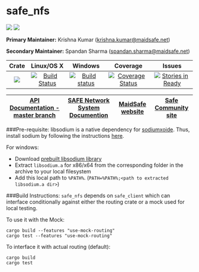# safe_nfs

[![](https://img.shields.io/badge/Project%20SAFE-Approved-green.svg)](http://maidsafe.net/applications) [![](https://img.shields.io/badge/License-GPL3-green.svg)](https://github.com/maidsafe/safe_nfs/blob/master/COPYING)

**Primary Maintainer:**     Krishna Kumar (krishna.kumar@maidsafe.net)

**Secondary Maintainer:**   Spandan Sharma (spandan.sharma@maidsafe.net)

|Crate|Linux/OS X|Windows|Coverage|Issues|
|:---:|:--------:|:-----:|:------:|:----:|
|[![](http://meritbadge.herokuapp.com/safe_nfs)](https://crates.io/crates/safe_nfs)|[![Build Status](https://travis-ci.org/maidsafe/safe_nfs.svg?branch=master)](https://travis-ci.org/maidsafe/safe_nfs)|[![Build status](https://ci.appveyor.com/api/projects/status/tg0kg4bnkyh6lm48/branch/master?svg=true)](https://ci.appveyor.com/project/MaidSafe-QA/safe-nfs/branch/master)|[![Coverage Status](https://coveralls.io/repos/maidsafe/safe_nfs/badge.svg)](https://coveralls.io/r/maidsafe/safe_nfs)|[![Stories in Ready](https://badge.waffle.io/maidsafe/safe_nfs.png?label=ready&title=Ready)](https://waffle.io/maidsafe/safe_nfs)|

| [API Documentation - master branch](http://maidsafe.net/safe_nfs/master/) | [SAFE Network System Documention](http://systemdocs.maidsafe.net) | [MaidSafe website](http://maidsafe.net) | [Safe Community site](https://forum.safenetwork.io) |
|:------:|:-------:|:-------:|:-------:|

###Pre-requisite:
libsodium is a native dependency for [sodiumxoide](https://github.com/dnaq/sodiumoxide). Thus, install sodium by following the instructions [here](http://doc.libsodium.org/installation/index.html).

For windows:

- Download [prebuilt libsodium library](https://download.libsodium.org/libsodium/releases/libsodium-1.0.2-mingw.tar.gz)
- Extract `libsodium.a` for x86/x64 from the corresponding folder in the archive to your local filesystem
- Add this local path to `%PATH%`. (`PATH=%PATH%;<path to extracted libsodium.a dir>`)

###Build Instructions:
`safe_nfs` depends on `safe_client` which can interface conditionally against either the routing crate or a mock used for local testing.

To use it with the Mock:
```
cargo build --features "use-mock-routing"
cargo test --features "use-mock-routing"
```

To interface it with actual routing (default):
```
cargo build
cargo test
```
